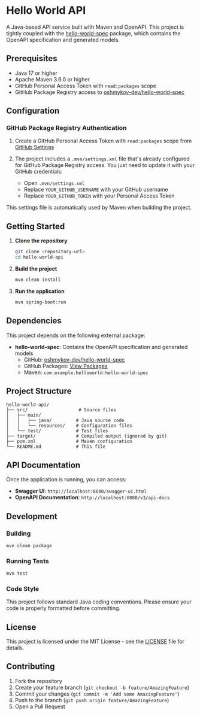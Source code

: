 # Hello World API

A Java-based API service built with Maven and OpenAPI. This project is tightly coupled with the [hello-world-spec](https://github.com/oshmykov-dev/hello-world-spec) package, which contains the OpenAPI specification and generated models.

## Prerequisites

- Java 17 or higher
- Apache Maven 3.6.0 or higher
- GitHub Personal Access Token with `read:packages` scope
- GitHub Package Registry access to [oshmykov-dev/hello-world-spec](https://github.com/oshmykov-dev/hello-world-spec)

## Configuration

### GitHub Package Registry Authentication

1. Create a GitHub Personal Access Token with `read:packages` scope from [GitHub Settings](https://github.com/settings/tokens)

2. The project includes a `.mvn/settings.xml` file that's already configured for GitHub Package Registry access. You just need to update it with your GitHub credentials:

   - Open `.mvn/settings.xml`
   - Replace `YOUR_GITHUB_USERNAME` with your GitHub username
   - Replace `YOUR_GITHUB_TOKEN` with your Personal Access Token

This settings file is automatically used by Maven when building the project.

## Getting Started

1. **Clone the repository**
   ```bash
   git clone <repository-url>
   cd hello-world-api
   ```

2. **Build the project**
   ```bash
   mvn clean install
   ```

3. **Run the application**
   ```bash
   mvn spring-boot:run
   ```

## Dependencies

This project depends on the following external package:

- **hello-world-spec**: Contains the OpenAPI specification and generated models
  - GitHub: [oshmykov-dev/hello-world-spec](https://github.com/oshmykov-dev/hello-world-spec)
  - GitHub Packages: [View Packages](https://github.com/oshmykov-dev/hello-world-spec/packages/)
  - Maven: `com.example.helloworld:hello-world-spec`

## Project Structure

```
hello-world-api/
├── src/                   # Source files
│   ├── main/             
│   │   ├── java/         # Java source code
│   │   └── resources/    # Configuration files
│   └── test/             # Test files
├── target/               # Compiled output (ignored by git)
├── pom.xml               # Maven configuration
└── README.md             # This file
```

## API Documentation

Once the application is running, you can access:

- **Swagger UI**: `http://localhost:8080/swagger-ui.html`
- **OpenAPI Documentation**: `http://localhost:8080/v3/api-docs`

## Development

### Building

```bash
mvn clean package
```

### Running Tests

```bash
mvn test
```

### Code Style

This project follows standard Java coding conventions. Please ensure your code is properly formatted before committing.

## License

This project is licensed under the MIT License - see the [LICENSE](LICENSE) file for details.

## Contributing

1. Fork the repository
2. Create your feature branch (`git checkout -b feature/AmazingFeature`)
3. Commit your changes (`git commit -m 'Add some AmazingFeature'`)
4. Push to the branch (`git push origin feature/AmazingFeature`)
5. Open a Pull Request
